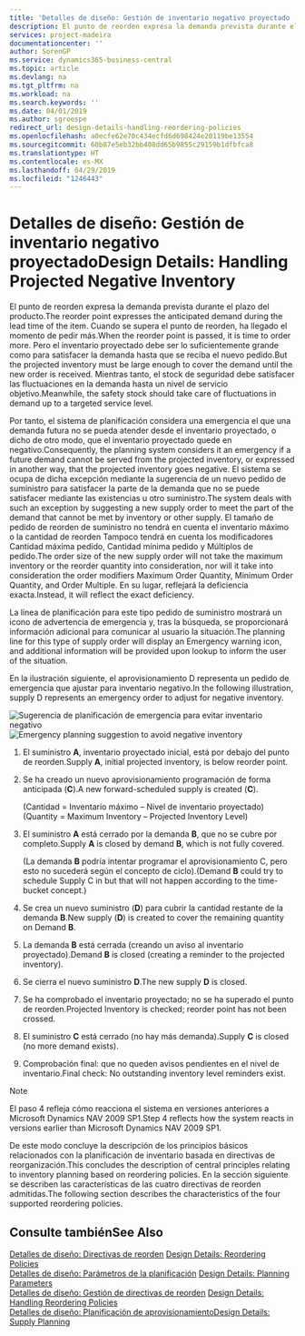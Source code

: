 ```yaml
---
title: 'Detalles de diseño: Gestión de inventario negativo proyectado | Documentos de Microsoft'
description: El punto de reorden expresa la demanda prevista durante el plazo del producto. Cuando se supera el punto de reorden, ha llegado el momento de pedir más. Pero el inventario proyectado debe ser lo suficientemente grande como para satisfacer la demanda hasta que se reciba el nuevo pedido. Mientras tanto, el stock de seguridad debe satisfacer las fluctuaciones en la demanda hasta un nivel de servicio objetivo.
services: project-madeira
documentationcenter: ''
author: SorenGP
ms.service: dynamics365-business-central
ms.topic: article
ms.devlang: na
ms.tgt_pltfrm: na
ms.workload: na
ms.search.keywords: ''
ms.date: 04/01/2019
ms.author: sgroespe
redirect_url: design-details-handling-reordering-policies
ms.openlocfilehash: a0ecfe62e70c434ecfd6d698424e20119be13554
ms.sourcegitcommit: 60b87e5eb32bb408dd65b9855c29159b1dfbfca8
ms.translationtype: HT
ms.contentlocale: es-MX
ms.lasthandoff: 04/29/2019
ms.locfileid: "1246443"
---
```

# <a name="design-details-handling-projected-negative-inventory"></a><span data-ttu-id="c52c9-106">Detalles de diseño: Gestión de inventario negativo proyectado</span><span class="sxs-lookup"><span data-stu-id="c52c9-106">Design Details: Handling Projected Negative Inventory</span></span>
<span data-ttu-id="c52c9-107">El punto de reorden expresa la demanda prevista durante el plazo del producto.</span><span class="sxs-lookup"><span data-stu-id="c52c9-107">The reorder point expresses the anticipated demand during the lead time of the item.</span></span> <span data-ttu-id="c52c9-108">Cuando se supera el punto de reorden, ha llegado el momento de pedir más.</span><span class="sxs-lookup"><span data-stu-id="c52c9-108">When the reorder point is passed, it is time to order more.</span></span> <span data-ttu-id="c52c9-109">Pero el inventario proyectado debe ser lo suficientemente grande como para satisfacer la demanda hasta que se reciba el nuevo pedido.</span><span class="sxs-lookup"><span data-stu-id="c52c9-109">But the projected inventory must be large enough to cover the demand until the new order is received.</span></span> <span data-ttu-id="c52c9-110">Mientras tanto, el stock de seguridad debe satisfacer las fluctuaciones en la demanda hasta un nivel de servicio objetivo.</span><span class="sxs-lookup"><span data-stu-id="c52c9-110">Meanwhile, the safety stock should take care of fluctuations in demand up to a targeted service level.</span></span>  

 <span data-ttu-id="c52c9-111">Por tanto, el sistema de planificación considera una emergencia el que una demanda futura no se pueda atender desde el inventario proyectado, o dicho de otro modo, que el inventario proyectado quede en negativo.</span><span class="sxs-lookup"><span data-stu-id="c52c9-111">Consequently, the planning system considers it an emergency if a future demand cannot be served from the projected inventory, or expressed in another way, that the projected inventory goes negative.</span></span> <span data-ttu-id="c52c9-112">El sistema se ocupa de dicha excepción mediante la sugerencia de un nuevo pedido de suministro para satisfacer la parte de la demanda que no se puede satisfacer mediante las existencias u otro suministro.</span><span class="sxs-lookup"><span data-stu-id="c52c9-112">The system deals with such an exception by suggesting a new supply order to meet the part of the demand that cannot be met by inventory or other supply.</span></span> <span data-ttu-id="c52c9-113">El tamaño de pedido de reorden de suministro no tendrá en cuenta el inventario máximo o la cantidad de reorden Tampoco tendrá en cuenta los modificadores Cantidad máxima pedido, Cantidad mínima pedido y Múltiplos de pedido.</span><span class="sxs-lookup"><span data-stu-id="c52c9-113">The order size of the new supply order will not take the maximum inventory or the reorder quantity into consideration, nor will it take into consideration the order modifiers Maximum Order Quantity, Minimum Order Quantity, and Order Multiple.</span></span> <span data-ttu-id="c52c9-114">En su lugar, reflejará la deficiencia exacta.</span><span class="sxs-lookup"><span data-stu-id="c52c9-114">Instead, it will reflect the exact deficiency.</span></span>  

 <span data-ttu-id="c52c9-115">La línea de planificación para este tipo pedido de suministro mostrará un icono de advertencia de emergencia y, tras la búsqueda, se proporcionará información adicional para comunicar al usuario la situación.</span><span class="sxs-lookup"><span data-stu-id="c52c9-115">The planning line for this type of supply order will display an Emergency warning icon, and additional information will be provided upon lookup to inform the user of the situation.</span></span>  

 <span data-ttu-id="c52c9-116">En la ilustración siguiente, el aprovisionamiento D representa un pedido de emergencia que ajustar para inventario negativo.</span><span class="sxs-lookup"><span data-stu-id="c52c9-116">In the following illustration, supply D represents an emergency order to adjust for negative inventory.</span></span>  

 <span data-ttu-id="c52c9-117">![Sugerencia de planificación de emergencia para evitar inventario negativo](media/nav_app_supply_planning_2_negative_inventory.png "Sugerencia de planificación de emergencia para evitar inventario negativo")</span><span class="sxs-lookup"><span data-stu-id="c52c9-117">![Emergency planning suggestion to avoid negative inventory](media/nav_app_supply_planning_2_negative_inventory.png "Emergency planning suggestion to avoid negative inventory")</span></span>  

1.  <span data-ttu-id="c52c9-118">El suministro **A**, inventario proyectado inicial, está por debajo del punto de reorden.</span><span class="sxs-lookup"><span data-stu-id="c52c9-118">Supply **A**, initial projected inventory, is below reorder point.</span></span>  
2.  <span data-ttu-id="c52c9-119">Se ha creado un nuevo aprovisionamiento programación de forma anticipada (**C**).</span><span class="sxs-lookup"><span data-stu-id="c52c9-119">A new forward-scheduled supply is created (**C**).</span></span>  

     <span data-ttu-id="c52c9-120">(Cantidad = Inventario máximo – Nivel de inventario proyectado)</span><span class="sxs-lookup"><span data-stu-id="c52c9-120">(Quantity = Maximum Inventory – Projected Inventory Level)</span></span>  
3.  <span data-ttu-id="c52c9-121">El suministro **A** está cerrado por la demanda **B**, que no se cubre por completo.</span><span class="sxs-lookup"><span data-stu-id="c52c9-121">Supply **A** is closed by demand **B**, which is not fully covered.</span></span>  

     <span data-ttu-id="c52c9-122">(La demanda **B** podría intentar programar el aprovisionamiento C, pero esto no sucederá según el concepto de ciclo).</span><span class="sxs-lookup"><span data-stu-id="c52c9-122">(Demand **B** could try to schedule Supply C in but that will not happen according to the time-bucket concept.)</span></span>  
4.  <span data-ttu-id="c52c9-123">Se crea un nuevo suministro (**D**) para cubrir la cantidad restante de la demanda **B**.</span><span class="sxs-lookup"><span data-stu-id="c52c9-123">New supply (**D**) is created to cover the remaining quantity on Demand **B**.</span></span>  
5.  <span data-ttu-id="c52c9-124">La demanda **B** está cerrada (creando un aviso al inventario proyectado).</span><span class="sxs-lookup"><span data-stu-id="c52c9-124">Demand **B** is closed (creating a reminder to the projected inventory).</span></span>  
6.  <span data-ttu-id="c52c9-125">Se cierra el nuevo suministro **D**.</span><span class="sxs-lookup"><span data-stu-id="c52c9-125">The new supply **D** is closed.</span></span>  
7.  <span data-ttu-id="c52c9-126">Se ha comprobado el inventario proyectado; no se ha superado el punto de reorden.</span><span class="sxs-lookup"><span data-stu-id="c52c9-126">Projected Inventory is checked; reorder point has not been crossed.</span></span>  
8.  <span data-ttu-id="c52c9-127">El suministro **C** está cerrado (no hay más demanda).</span><span class="sxs-lookup"><span data-stu-id="c52c9-127">Supply **C** is closed (no more demand exists).</span></span>  
9. <span data-ttu-id="c52c9-128">Comprobación final: que no queden avisos pendientes en el nivel de inventario.</span><span class="sxs-lookup"><span data-stu-id="c52c9-128">Final check: No outstanding inventory level reminders exist.</span></span>  

> [!NOTE]  
>  <span data-ttu-id="c52c9-129">El paso 4 refleja cómo reacciona el sistema en versiones anteriores a Microsoft Dynamics NAV 2009 SP1.</span><span class="sxs-lookup"><span data-stu-id="c52c9-129">Step 4 reflects how the system reacts in versions earlier than Microsoft Dynamics NAV 2009 SP1.</span></span>  

 <span data-ttu-id="c52c9-130">De este modo concluye la descripción de los principios básicos relacionados con la planificación de inventario basada en directivas de reorganización.</span><span class="sxs-lookup"><span data-stu-id="c52c9-130">This concludes the description of central principles relating to inventory planning based on reordering policies.</span></span> <span data-ttu-id="c52c9-131">En la sección siguiente se describen las características de las cuatro directivas de reorden admitidas.</span><span class="sxs-lookup"><span data-stu-id="c52c9-131">The following section describes the characteristics of the four supported reordering policies.</span></span>  

## <a name="see-also"></a><span data-ttu-id="c52c9-132">Consulte también</span><span class="sxs-lookup"><span data-stu-id="c52c9-132">See Also</span></span>  
 <span data-ttu-id="c52c9-133">[Detalles de diseño: Directivas de reorden](design-details-reordering-policies.md) </span><span class="sxs-lookup"><span data-stu-id="c52c9-133">[Design Details: Reordering Policies](design-details-reordering-policies.md) </span></span>  
 <span data-ttu-id="c52c9-134">[Detalles de diseño: Parámetros de la planificación](design-details-planning-parameters.md) </span><span class="sxs-lookup"><span data-stu-id="c52c9-134">[Design Details: Planning Parameters](design-details-planning-parameters.md) </span></span>  
 <span data-ttu-id="c52c9-135">[Detalles de diseño: Gestión de directivas de reorden](design-details-handling-reordering-policies.md) </span><span class="sxs-lookup"><span data-stu-id="c52c9-135">[Design Details: Handling Reordering Policies](design-details-handling-reordering-policies.md) </span></span>  
 [<span data-ttu-id="c52c9-136">Detalles de diseño: Planificación de aprovisionamiento</span><span class="sxs-lookup"><span data-stu-id="c52c9-136">Design Details: Supply Planning</span></span>](design-details-supply-planning.md)
